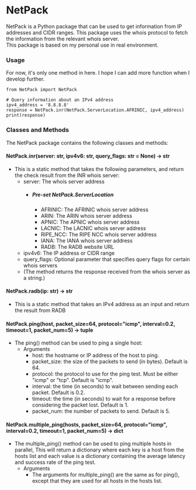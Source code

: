 # NetPack
NetPack is a Python package that can be used to get information from IP addresses and CIDR ranges. This package uses the whois protocol to fetch the information from the relevant whois server.\
This package is based on my personal use in real environment.

### Usage
For now, it's only one method in here. I hope I can add more function when I develop further.
```
from NetPack import NetPack

# Query information about an IPv4 address
ipv4_address = '8.8.8.8'
response = NetPack.inr(NetPack.ServerLocation.AFRINIC, ipv4_address)
print(response)
```

### Classes and Methods
The NetPack package contains the following classes and methods:


#### NetPack.inr(server: str, ipv4v6: str, query_flags: str = None) -> str
* This is a static method that takes the following parameters, and return the check result from the INR whois server:
    * server: The whois server address
      * ##### Pre-set NetPack.ServerLocation
          * AFRINIC: The AFRINIC whois server address
          * ARIN: The ARIN whois server address
          * APNIC: The APNIC whois server address
          * LACNIC: The LACNIC whois server address
          * RIPE_NCC: The RIPE NCC whois server address
          * IANA: The IANA whois server address
          * RADB: The RADB website URL
    * ipv4v6: The IP address or CIDR range
    * query_flags: Optional parameter that specifies query flags for certain whois servers
    * (The method returns the response received from the whois server as a string.)

#### NetPack.radb(ip: str) -> str
* This is a static method that takes an IPv4 address as an input and return the result from RADB

#### NetPack.ping(host, packet_size=64, protocol="icmp", interval=0.2, timeout=1, packet_num=5) -> tuple
* The ping() method can be used to ping a single host:
    * Arguments
        * host: the hostname or IP address of the host to ping.
        * packet_size: the size of the packets to send (in bytes). Default is 64.
        * protocol: the protocol to use for the ping test. Must be either "icmp" or "tcp". Default is "icmp".
        * interval: the time (in seconds) to wait between sending each packet. Default is 0.2.
        * timeout: the time (in seconds) to wait for a response before considering the packet lost. Default is 1.
        * packet_num: the number of packets to send. Default is 5.

#### NetPack.multiple_ping(hosts, packet_size=64, protocol="icmp", interval=0.2, timeout=1, packet_num=5) -> dict
* The multiple_ping() method can be used to ping multiple hosts in parallel, This will return a dictionary where each key is a host from the hosts list and each value is a dictionary containing the average latency and success rate of the ping test.
    * Arguments
        * The arguments for multiple_ping() are the same as for ping(), except that they are used for all hosts in the hosts list.